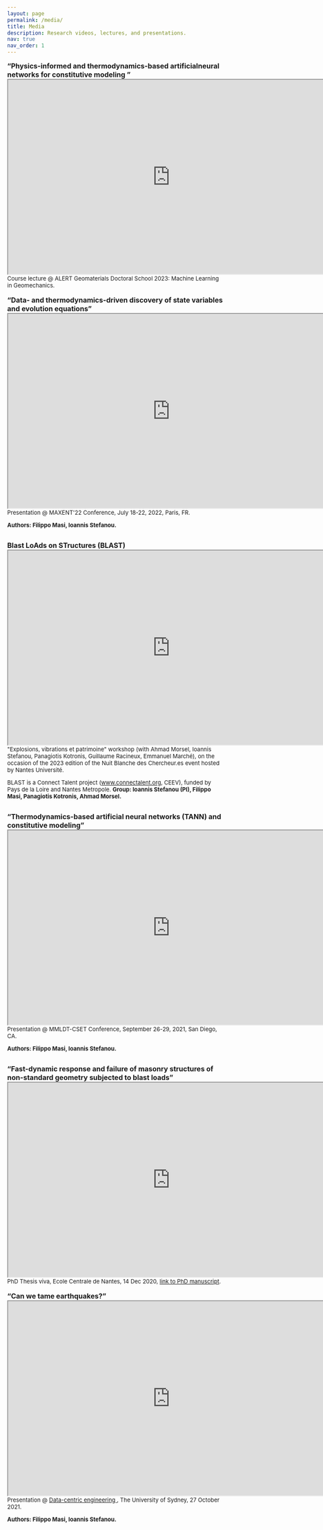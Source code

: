 ```yaml
---
layout: page
permalink: /media/
title: Media
description: Research videos, lectures, and presentations.
nav: true
nav_order: 1
---
```

<!-- _pages/publications.md -->
<div><font size="+0"><b>“Physics-informed and thermodynamics-based artificialneural networks for constitutive modeling
”</b></font></div>
  <iframe
  width=750 height=450
  src="https://www.youtube.com/embed/PYrwwoUi3mo?si=mLm-Iwegkbwm7YSs"
  allowfullscreen="allowfullscreen"
          mozallowfullscreen="mozallowfullscreen"
          msallowfullscreen="msallowfullscreen"
          oallowfullscreen="oallowfullscreen"
          webkitallowfullscreen="webkitallowfullscreen"></iframe>


  <div><font size="-1"> Course lecture @ ALERT Geomaterials Doctoral School 2023: Machine Learning in Geomechanics.

  </div>

  <br>

<div><font size="+0"><b>“Data- and thermodynamics-driven discovery of state variables and evolution equations”</b></font></div>
  <iframe
  width=750 height=450
  src="https://youtube.com/embed/AwKLnI1oBKw"
  allowfullscreen="allowfullscreen"
          mozallowfullscreen="mozallowfullscreen"
          msallowfullscreen="msallowfullscreen"
          oallowfullscreen="oallowfullscreen"
          webkitallowfullscreen="webkitallowfullscreen"></iframe>


  <div><font size="-1"> Presentation @ MAXENT'22 Conference, July 18-22, 2022, Paris, FR.

  <b>Authors: Filippo Masi, Ioannis Stefanou.</b></font></div>

  <br>

<div><font size="+0"><b>Blast LoAds on STructures (BLAST)</b></font></div>

<iframe
width=750 height=450
src="https://www.youtube.com/embed/ElW6LhsOWXg"
allowfullscreen="allowfullscreen"
        mozallowfullscreen="mozallowfullscreen"
        msallowfullscreen="msallowfullscreen"
        oallowfullscreen="oallowfullscreen"
        webkitallowfullscreen="webkitallowfullscreen">
</iframe>

<div><font size="-1"> "Explosions, vibrations et patrimoine" workshop (with Ahmad Morsel, Ioannis Stefanou, Panagiotis
Kotronis, Guillaume Racineux, Emmanuel Marché), on the occasion of the 2023 edition of the Nuit Blanche des
Chercheur.es event hosted by Nantes Université.

BLAST is a Connect Talent project (www.connectalent.org, CEEV), funded by Pays de la Loire and Nantes Metropole. <b>Group: Ioannis Stefanou (PI), Filippo Masi, Panagiotis Kotronis, Ahmad Morsel.</b></font></div>

<br>

<div><font size="+0"><b>“Thermodynamics-based artificial neural networks (TANN) and constitutive modeling”</b></font></div>
  <iframe
  width=750 height=450
  src="https://www.youtube.com/embed/p6UJ03P6LUY"
  allowfullscreen="allowfullscreen"
          mozallowfullscreen="mozallowfullscreen"
          msallowfullscreen="msallowfullscreen"
          oallowfullscreen="oallowfullscreen"
          webkitallowfullscreen="webkitallowfullscreen"></iframe>


  <div><font size="-1"> Presentation @ MMLDT-CSET Conference, September 26-29, 2021, San Diego, CA.

  <b>Authors: Filippo Masi, Ioannis Stefanou.</b></font></div>

  <br>


  <div><font size="+0"><b>“Fast-dynamic response and failure of masonry structures of non-standard geometry subjected to blast
loads”</b></font></div>

  <iframe
  width=750 height=450
  src="https://www.youtube.com/embed/9EzR6C18zWk"
  allowfullscreen="allowfullscreen"
          mozallowfullscreen="mozallowfullscreen"
          msallowfullscreen="msallowfullscreen"
          oallowfullscreen="oallowfullscreen"
          webkitallowfullscreen="webkitallowfullscreen">
  </iframe>

  <div><font size="-1">  PhD Thesis viva, Ecole Centrale de Nantes, 14 Dec 2020, <a href="https://theses.hal.science/tel-03217357">link to PhD manuscript</a>.</font></div>
<br>

  <div><font size="+0"><b>“Can we tame earthquakes?”</b></font></div>

  <iframe
  width=750 height=450
  src="https://www.youtube.com/embed/Za5t8LVWl-Q"
  allowfullscreen="allowfullscreen"
          mozallowfullscreen="mozallowfullscreen"
          msallowfullscreen="msallowfullscreen"
          oallowfullscreen="oallowfullscreen"
          webkitallowfullscreen="webkitallowfullscreen">
  </iframe>

  <div><font size="-1"> Presentation @ <a href="https://dsi.sydney.edu.au/data-centric-engineering/"> Data-centric engineering </a>, The University of Sydney, 27 October 2021.

  <b>Authors: Filippo Masi, Ioannis Stefanou.</b></font></div>
